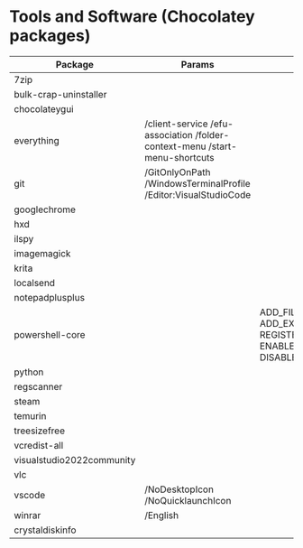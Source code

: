 # Tools and Software (Chocolatey packages)

|Package                                 |Params                                                                     |Install arguments                                                                                                                                                           |
|----------------------------------------|---------------------------------------------------------------------------|----------------------------------------------------------------------------------------------------------------------------------------------------------------------------|
|7zip                                    |                                                                           |                                                                                                                                                                            |
|bulk-crap-uninstaller                   |                                                                           |                                                                                                                                                                            |
|chocolateygui                           |                                                                           |                                                                                                                                                                            |
|everything                              |/client-service /efu-association /folder-context-menu /start-menu-shortcuts|                                                                                                                                                                            |
|git                                     |/GitOnlyOnPath /WindowsTerminalProfile /Editor:VisualStudioCode            |                                                                                                                                                                            |
|googlechrome                            |                                                                           |                                                                                                                                                                            |
|hxd                                     |                                                                           |                                                                                                                                                                            |
|ilspy                                   |                                                                           |                                                                                                                                                                            |
|imagemagick                             |                                                                           |                                                                                                                                                                            |
|krita                                   |                                                                           |                                                                                                                                                                            |
|localsend                               |                                                                           |                                                                                                                                                                            |
|notepadplusplus                         |                                                                           |                                                                                                                                                                            |
|powershell-core                         |                                                                           |ADD_FILE_CONTEXT_MENU_RUNPOWERSHELL=1 ADD_EXPLORER_CONTEXT_MENU_OPENPOWERSHELL=1 REGISTER_MANIFEST=1 ADD_PATH=1 ENABLE_PSREMOTING=0 USE_MU=0 ENABLE_MU=0 DISABLE_TELEMETRY=1|
|python                                  |                                                                           |                                                                                                                                                                            |
|regscanner                              |                                                                           |                                                                                                                                                                            |
|steam                                   |                                                                           |                                                                                                                                                                            |
|temurin                                 |                                                                           |                                                                                                                                                                            |
|treesizefree                            |                                                                           |                                                                                                                                                                            |
|vcredist-all                            |                                                                           |                                                                                                                                                                            |
|visualstudio2022community               |                                                                           |                                                                                                                                                                            |
|vlc                                     |                                                                           |                                                                                                                                                                            |
|vscode                                  |/NoDesktopIcon /NoQuicklaunchIcon                                          |                                                                                                                                                                            |
|winrar                                  |/English                                                                   |                                                                                                                                                                            |
|crystaldiskinfo                         |                                                                           |                                                                                                                                                                            |
